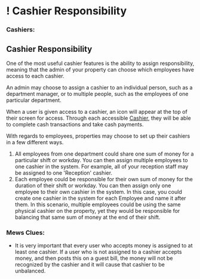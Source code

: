# ! Cashier Responsibility

### Cashiers:

## Cashier Responsibility

One of the most useful cashier features is the ability to assign responsibility, meaning that the admin of your property can choose which employees have access to each cashier.

An admin may choose to assign a cashier to an individual person, such as a department manager, or to multiple people, such as the employees of one particular department.

When a user is given access to a cashier, an icon will appear at the top of their screen for access. Through each accessible [Cashier](./), they will be able to complete cash transactions and take cash payments.

With regards to employees, properties may choose to set up their cashiers in a few different ways.

1. All employees from one department could share one sum of money for a particular shift or workday. You can then assign multiple employees to one cashier in the system. For example, all of your reception staff may be assigned to one 'Reception' cashier.
2. Each employee could be responsible for their own sum of money for the duration of their shift or workday. You can then assign only one employee to their own cashier in the system. In this case, you could create one cashier in the system for each Employee and name it after them. In this scenario, multiple employees could be using the same physical cashier on the property, yet they would be responsible for balancing that same sum of money at the end of their shift.

### Mews Clues:

* It is very important that every user who accepts money is assigned to at least one cashier. If a user who is not assigned to a cashier accepts money, and then posts this on a guest bill, the money will not be recognized by the cashier and it will cause that cashier to be unbalanced.

